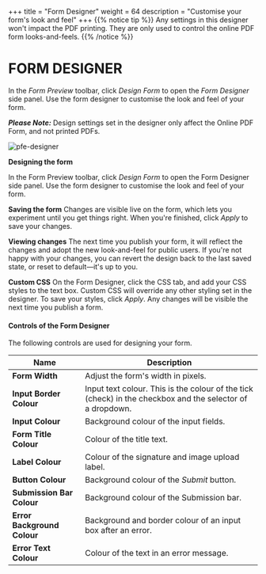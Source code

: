 +++
title = "Form Designer"
weight = 64
description = "Customise your form's look and feel"
+++
{{% notice tip  %}}
<a name="HM-DESIGNER2-210" class="anchor"></a>
Any settings in this designer won't impact the PDF printing. They are only used to control the online PDF form looks-and-feels. 
{{% /notice %}}


# FORM DESIGNER

In the *Form Preview* toolbar, click *Design Form* to open the *Form Designer* side panel. Use the form designer to customise the look and feel of your form.

***Please Note:*** Design settings set in the designer only affect the Online PDF Form, and not printed PDFs.



![pfe-designer](/images/pfe-designer.png)



**Designing the form**

In the Form Preview toolbar, click *Design Form* to open the Form Designer side panel. Use the form designer to customise the look and feel of your form.

**Saving the form**
Changes are visible live on the form, which lets you experiment until you get things right. When you're finished, click *Apply* to save your changes.

**Viewing changes**
The next time you publish your form, it will reflect the changes and adopt the new look-and-feel for public users. If you're not happy with your changes, you can revert the design back to the last saved state, or reset to default—it's up to you.

**Custom CSS**
On the Form Designer, click the CSS tab, and add your CSS styles to the text box. Custom CSS will override any other styling set in the designer. To save your styles, click *Apply*. Any changes will be visible the next time you publish a form.



#### Controls of the Form Designer

The following controls are used for designing your form.

| Name                        | Description                                                  |
| --------------------------- | ------------------------------------------------------------ |
| **Form Width**              | Adjust the form's width in pixels.                           |
| **Input Border Colour**     | Input text colour. This is the colour of the tick (check) in the checkbox and the selector of a dropdown. |
| **Input Colour**            | Background colour of the input fields.                       |
| **Form Title Colour**       | Colour of the title text.                                    |
| **Label Colour**            | Colour of the signature and image upload label.              |
| **Button Colour**           | Background colour of the *Submit* button.                    |
| **Submission Bar Colour**   | Background colour of the Submission bar.                     |
| **Error Background Colour** | Background and border colour of an input box after an error. |
| **Error Text Colour**       | Colour of the text in an error message.                      |

